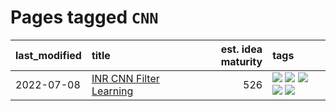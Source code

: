# Pages tagged `CNN`

|last_modified|title|est. idea maturity|tags
|:---|:---|---:|:---|
|2022-07-08|[INR CNN Filter Learning](../INR_CNN_filter_learning.md)|526|[![](https://img.shields.io/badge/tag-CNN-3b18a)](../tags/CNN.md) [![](https://img.shields.io/badge/tag-INR-957448)](../tags/INR.md) [![](https://img.shields.io/badge/tag-deep_learning-936135)](../tags/deep_learning.md) [![](https://img.shields.io/badge/tag-experimental-d5f6c6)](../tags/experimental.md) [![](https://img.shields.io/badge/tag-filter_learning-deeba9)](../tags/filter_learning.md)|
